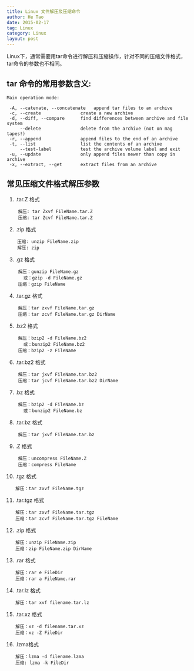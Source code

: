 ```yaml
---
title: Linux 文件解压及压缩命令
author: He Tao
date: 2015-02-17
tag: Linux
category: Linux
layout: post
---
```


Linux下，通常需要用tar命令进行解压和压缩操作，针对不同的压缩文件格式，tar命令的参数也不相同。

tar 命令的常用参数含义:
------------------------

```
Main operation mode:

 -A, --catenate, --concatenate   append tar files to an archive
 -c, --create               create a new archive
 -d, --diff, --compare      find differences between archive and file system
     --delete               delete from the archive (not on mag tapes!)
 -r, --append               append files to the end of an archive
 -t, --list                 list the contents of an archive
     --test-label           test the archive volume label and exit
 -u, --update               only append files newer than copy in archive
 -x, --extract, --get       extract files from an archive
```

常见压缩文件格式解压参数
------------------------

1. .tar.Z 格式

        解压: tar Zxvf FileName.tar.Z
        压缩: tar Zcvf FileName.tar.Z

2. .zip 格式

<!--more-->

        压缩: unzip FileName.zip
        解压: zip 

3. .gz 格式

        解压：gunzip FileName.gz
          或：gzip -d FileName.gz
        压缩：gzip FileName

4. .tar.gz 格式

        解压：tar zxvf FileName.tar.gz
        压缩：tar zcvf FileName.tar.gz DirName

5. .bz2 格式

        解压：bzip2 -d FileName.bz2
          或：bunzip2 FileName.bz2
        压缩：bzip2 -z FileName

6. .tar.bz2 格式

        解压：tar jxvf FileName.tar.bz2
        压缩：tar jcvf FileName.tar.bz2 DirName

7. .bz 格式

        解压：bzip2 -d FileName.bz
          或：bunzip2 FileName.bz

8. .tar.bz 格式

        解压：tar jxvf FileName.tar.bz

9. .Z 格式

        解压：uncompress FileName.Z
        压缩：compress FileName

10. .tgz 格式

        解压：tar zxvf FileName.tgz

11. .tar.tgz 格式

        解压：tar zxvf FileName.tar.tgz
        压缩：tar zcvf FileName.tar.tgz FileName

12. .zip 格式

        解压：unzip FileName.zip
        压缩：zip FileName.zip DirName

13. .rar 格式

        解压：rar e FileDir
        压缩：rar a FileName.rar 

14. .tar.lz 格式

        解压：tar xvf filename.tar.lz

15. .tar.xz 格式

        解压：xz -d filename.tar.xz
        压缩：xz -Z FileDir

16. .lzma格式

        解压：lzma -d filename.lzma
        压缩: lzma -k FileDir



